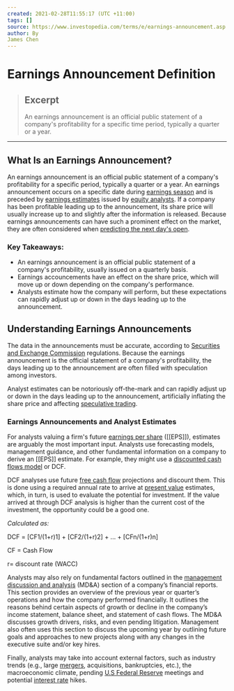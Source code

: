 ```yaml
---
created: 2021-02-28T11:55:17 (UTC +11:00)
tags: []
source: https://www.investopedia.com/terms/e/earnings-announcement.asp
author: By
James Chen
---
```


# Earnings Announcement Definition

> ## Excerpt
> An earnings announcement is an official public statement of a company's profitability for a specific time period, typically a quarter or a year.

---
## What Is an Earnings Announcement?

An earnings announcement is an official public statement of a company's profitability for a specific period, typically a quarter or a year. An earnings announcement occurs on a specific date during [earnings season](https://www.investopedia.com/terms/e/earningsseason.asp) and is preceded by [earnings estimates](https://www.investopedia.com/terms/e/earningsestimate.asp) issued by [equity analysts](https://www.investopedia.com/articles/personal-finance/082815/day-life-equity-research-analyst.asp). If a company has been profitable leading up to the announcement, its share price will usually increase up to and slightly after the information is released. Because earnings announcements can have such a prominent effect on the market, they are often considered when [predicting the next day's open](https://www.investopedia.com/articles/active-trading/081313/ways-gauge-market-open-direction.asp).

### Key Takeaways:

-   An earnings announcement is an official public statement of a company's profitability, usually issued on a quarterly basis.
-   Earnings accouncements have an effect on the share price, which will move up or down depending on the company's performance.
-   Analysts estimate how the company will perform, but these expectations can rapidly adjust up or down in the days leading up to the announcement.

## Understanding Earnings Announcements

The data in the announcements must be accurate, according to [Securities and Exchange Commission](https://www.investopedia.com/terms/s/sec.asp) regulations. Because the earnings announcement is the official statement of a company's profitability, the days leading up to the announcement are often filled with speculation among investors.

Analyst estimates can be notoriously off-the-mark and can rapidly adjust up or down in the days leading up to the announcement, artificially inflating the share price and affecting [speculative trading](https://www.investopedia.com/terms/s/speculation.asp).

### Earnings Announcements and Analyst Estimates

For analysts valuing a firm's future [earnings per share](https://www.investopedia.com/terms/e/eps.asp) ([[EPS]]), estimates are arguably the most important input. Analysts use forecasting models, management guidance, and other fundamental information on a company to derive an [[EPS]] estimate. For example, they might use a [discounted cash flows model](https://www.investopedia.com/terms/d/dcf.asp) or DCF.

DCF analyses use future [free cash flow](https://www.investopedia.com/terms/f/freecashflow.asp) projections and discount them. This is done using a required annual rate to arrive at [present value](https://www.investopedia.com/terms/p/presentvalue.asp) estimates, which, in turn, is used to evaluate the potential for investment. If the value arrived at through DCF analysis is higher than the current cost of the investment, the opportunity could be a good one.

_Calculated as:_

DCF = \[CF1/(1+r)1\] + \[CF2/(1+r)2\] + ... + \[CFn/(1+r)n\]

CF = Cash Flow

r= discount rate (WACC)

Analysts may also rely on fundamental factors outlined in the [management discussion and analysis](https://www.investopedia.com/terms/m/mdanalysis.asp) (MD&A) section of a company’s financial reports. This section provides an overview of the previous year or quarter’s operations and how the company performed financially. It outlines the reasons behind certain aspects of growth or decline in the company’s income statement, balance sheet, and statement of cash flows. The MD&A discusses growth drivers, risks, and even pending litigation. Management also often uses this section to discuss the upcoming year by outlining future goals and approaches to new projects along with any changes in the executive suite and/or key hires.

Finally, analysts may take into account external factors, such as industry trends (e.g., large [mergers](https://www.investopedia.com/terms/m/mergersandacquisitions.asp), acquisitions, bankruptcies, etc.), the macroeconomic climate, pending [U.S Federal Reserve](https://www.investopedia.com/terms/f/federalreservebank.asp) meetings and potential [interest rate](https://www.investopedia.com/terms/i/interestrate.asp) hikes.
